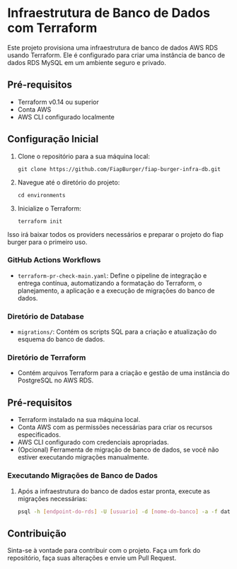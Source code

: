 # Infraestrutura de Banco de Dados com Terraform

Este projeto provisiona uma infraestrutura de banco de dados AWS RDS usando Terraform. Ele é configurado para criar uma instância de banco de dados RDS MySQL em um ambiente seguro e privado.

## Pré-requisitos

- Terraform v0.14 ou superior
- Conta AWS
- AWS CLI configurado localmente

## Configuração Inicial

1. Clone o repositório para a sua máquina local:

    ```
    git clone https://github.com/FiapBurger/fiap-burger-infra-db.git
    ```

2. Navegue até o diretório do projeto:

    ```
    cd environments
    ```

3. Inicialize o Terraform:

    ```
    terraform init
    ```

Isso irá baixar todos os providers necessários e preparar o projeto do fiap burger para o primeiro uso.


### GitHub Actions Workflows

- `terraform-pr-check-main.yaml`: Define o pipeline de integração e entrega contínua, automatizando a formatação do Terraform, o planejamento, a aplicação e a execução de migrações do banco de dados.

### Diretório de Database

- `migrations/`: Contém os scripts SQL para a criação e atualização do esquema do banco de dados.

### Diretório de Terraform

-  Contém arquivos Terraform para a criação e gestão de uma instância do PostgreSQL no AWS RDS.

## Pré-requisitos

- Terraform instalado na sua máquina local.
- Conta AWS com as permissões necessárias para criar os recursos especificados.
- AWS CLI configurado com credenciais apropriadas.
- (Opcional) Ferramenta de migração de banco de dados, se você não estiver executando migrações manualmente.


### Executando Migrações de Banco de Dados

1. Após a infraestrutura do banco de dados estar pronta, execute as migrações necessárias:

    ```bash
    psql -h [endpoint-do-rds] -U [usuario] -d [nome-do-banco] -a -f database/migrations/01_create_tables.sql
    ```

## Contribuição

Sinta-se à vontade para contribuir com o projeto. Faça um fork do repositório, faça suas alterações e envie um Pull Request.

